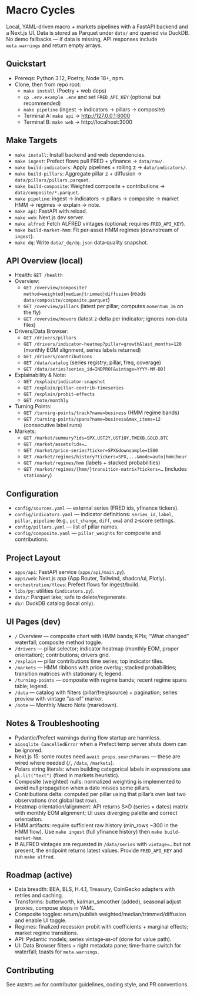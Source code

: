 # Macro Cycles

Local, YAML‑driven macro + markets pipelines with a FastAPI backend and a Next.js UI. Data is stored as Parquet under `data/` and queried via DuckDB. No demo fallbacks — if data is missing, API responses include `meta.warnings` and return empty arrays.

## Quickstart
- Prereqs: Python 3.12, Poetry, Node 18+, npm.
- Clone, then from repo root:
  - `make install` (Poetry + web deps)
  - `cp .env.example .env` and set `FRED_API_KEY` (optional but recommended)
  - `make pipeline` (ingest → indicators → pillars → composite)
  - Terminal A: `make api` → http://127.0.0.1:8000
  - Terminal B: `make web` → http://localhost:3000

## Make Targets
- `make install`: Install backend and web dependencies.
- `make ingest`: Prefect flows pull FRED + yfinance → `data/raw/`.
- `make build-indicators`: Apply pipelines + rolling z → `data/indicators/`.
- `make build-pillars`: Aggregate pillar z + diffusion → `data/pillars/pillars.parquet`.
- `make build-composite`: Weighted composite + contributions → `data/composite/*.parquet`.
- `make pipeline`: ingest → indicators → pillars → composite → market HMM → regimes → explain → note.
- `make api`: FastAPI with reload.
- `make web`: Next.js dev server.
- `make alfred`: Fetch ALFRED vintages (optional; requires `FRED_API_KEY`).
- `make build-market-hmm`: Fit per‑asset HMM regimes (downstream of `ingest`).
- `make dq`: Write `data/_dq/dq.json` data‑quality snapshot.

## API Overview (local)
- Health: `GET /health`
- Overview:
  - `GET /overview/composite?method=weighted|median|trimmed|diffusion` (reads `data/composite/composite.parquet`)
  - `GET /overview/pillars` (latest per pillar; computes `momentum_3m` on the fly)
  - `GET /overview/movers` (latest z‑delta per indicator; ignores non‑data files)
- Drivers/Data Browser:
  - `GET /drivers/pillars`
  - `GET /drivers/indicator-heatmap?pillar=growth&last_months=120` (monthly EOM alignment, series labels returned)
  - `GET /drivers/contributions`
  - `GET /data/catalog` (series registry; pillar, freq, coverage)
  - `GET /data/series?series_id=INDPRO[&vintage=YYYY-MM-DD]`
- Explainability & Note:
  - `GET /explain/indicator-snapshot`
  - `GET /explain/pillar-contrib-timeseries`
  - `GET /explain/probit-effects`
  - `GET /note/monthly`
- Turning Points:
  - `GET /turning-points/track?name=business` (HMM regime bands)
  - `GET /turning-points/spans?name=business&max_items=12` (consecutive label runs)
- Markets:
  - `GET /market/summary?ids=SPX,UST2Y,UST10Y,TWEXB,GOLD,BTC`
  - `GET /market/assets?ids=…`
  - `GET /market/price-series?ticker=SPX&downsample=1500`
  - `GET /market/regimes/history?tickers=SPX,...&mode=auto|hmm|heur`
  - `GET /market/regimes/hmm` (labels + stacked probabilities)
  - `GET /market/regimes/{hmm/}transition-matrix?tickers=…` (includes `stationary`)

## Configuration
- `config/sources.yaml` — external series (FRED ids, yfinance tickers).
- `config/indicators.yaml` — indicator definitions: `series_id`, `label`, `pillar`, `pipeline` (e.g., `pct_change`, `diff`, `ema`) and z‑score settings.
- `config/pillars.yaml` — list of pillar names.
- `config/composite.yaml` — `pillar_weights` for composite and contributions.

## Project Layout
- `apps/api`: FastAPI service (`apps/api/main.py`).
- `apps/web`: Next.js app (App Router, Tailwind, shadcn/ui, Plotly).
- `orchestration/flows`: Prefect flows for ingest/build.
- `libs/py`: utilities (`indicators.py`).
- `data/`: Parquet lake; safe to delete/regenerate.
- `db/`: DuckDB catalog (local only).

## UI Pages (dev)
- `/` Overview — composite chart with HMM bands; KPIs; “What changed” waterfall; composite method toggle.
- `/drivers` — pillar selector; indicator heatmap (monthly EOM, proper orientation); contributions; drivers grid.
- `/explain` — pillar contributions time series; top indicator tiles.
- `/markets` — HMM ribbons with price overlay; stacked probabilities; transition matrices with stationary π; legend.
- `/turning-points` — composite with regime bands; recent regime spans table; legend.
- `/data` — catalog with filters (pillar/freq/source) + pagination; series preview with vintage “as‑of” marker.
- `/note` — Monthly Macro Note (markdown).

## Notes & Troubleshooting
- Pydantic/Prefect warnings during flow startup are harmless.
- `aiosqlite CancelledError` when a Prefect temp server shuts down can be ignored.
- Next.js 15: some routes need `await props.searchParams` — these are wired where needed (`/`, `/data`, `/markets`).
- Polars string literals: when building categorical labels in expressions use `pl.lit("text")` (fixed in markets heuristic).
- Composite (weighted) nulls: normalized weighting is implemented to avoid null propagation when a date misses some pillars.
- Contributions delta: computed per pillar using that pillar’s own last two observations (not global last row).
- Heatmap orientation/alignment: API returns S×D (series × dates) matrix with monthly EOM alignment; UI uses diverging palette and correct orientation.
- HMM artifacts: require sufficient raw history (min_rows ~300 in the HMM flow). Use `make ingest` (full yfinance history) then `make build-market-hmm`.
- If ALFRED vintages are requested in `/data/series` with `vintage=…` but not present, the endpoint returns latest values. Provide `FRED_API_KEY` and run `make alfred`.

## Roadmap (active)
- Data breadth: BEA, BLS, H.4.1, Treasury, CoinGecko adapters with retries and caching.
- Transforms: butterworth, kalman_smoother (added), seasonal adjust proxies, compose steps in YAML.
- Composite toggles: return/publish weighted/median/trimmed/diffusion and enable UI toggle.
- Regimes: finalized recession probit with coefficients + marginal effects; market regime transitions.
- API: Pydantic models; series vintage‑as‑of (done for value path).
- UI: Data Browser filters + right metadata pane; time‑frame switch for waterfall; toasts for `meta.warnings`.

## Contributing
See `AGENTS.md` for contributor guidelines, coding style, and PR conventions.
